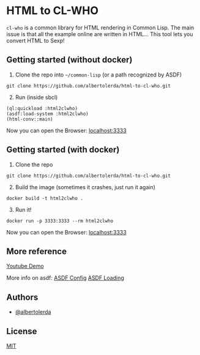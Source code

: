 # HTML to CL-WHO

`cl-who` is a common library for HTML rendering in Common Lisp. The main issue is that all the example online are written in HTML... This tool lets you convert HTML to Sexp!

## Getting started (without docker)
1. Clone the repo into `~/common-lisp` (or a path recognized by ASDF)
```
git clone https://github.com/albertolerda/html-to-cl-who.git
```
2. Run (inside sbcl)
```
(ql:quickload :html2clwho)
(asdf:load-system :html2clwho)
(html-conv::main)

```

Now you can open the Browser: [localhost:3333](http://localhost:3333/)

## Getting started (with docker)
1. Clone the repo
```
git clone https://github.com/albertolerda/html-to-cl-who.git
```
2. Build the image (sometimes it crashes, just run it again)
```
docker build -t html2clwho .
```
3. Run it!
```
docker run -p 3333:3333 --rm html2clwho
```

Now you can open the Browser: [localhost:3333](http://localhost:3333/)

## More reference
[Youtube Demo](https://www.youtube.com/watch?v=269tBEWzke4&list=PLFdMuo0ICT2C3gOqkDL83bpBhJtsF9e5r)

More info on asdf:
[ASDF Config](https://asdf.common-lisp.dev/asdf/Configuring-ASDF-to-find-your-systems.html)
[ASDF Loading](https://asdf.common-lisp.dev/asdf/Loading-a-system.html)

## Authors

- [@albertolerda](https://www.github.com/albertolerda)

## License

[MIT](https://choosealicense.com/licenses/mit/)

